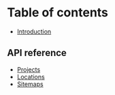 # Table of contents

* [Introduction](README.md)

## API reference

* [Projects](api-reference/projects.md)
* [Locations](api-reference/locations.md)
* [Sitemaps](api-reference/sitemaps.md)

